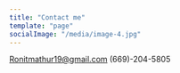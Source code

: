 ```yaml
---
title: "Contact me"
template: "page"
socialImage: "/media/image-4.jpg"
---
```


Ronitmathur19@gmail.com
(669)-204-5805
